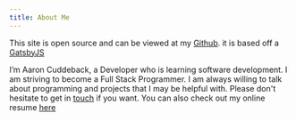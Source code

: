 ```yaml
---
title: About Me
---
```


This site is open source and can be viewed at my [Github](https://github.com/aaroncuddeback/gatsby-starter-personal-blog). it is based off a [GatsbyJS](https://gatsbyjs.com)

I’m Aaron Cuddeback, a Developer who is learning software development. I am striving to become a Full Stack Programmer. I am always willing to talk about programming and projects that I may be helpful with. Please don't hesitate to get in [touch](/contact/) if you want. You can also check out my online resume [here](https://aaroncuddeback.com/csv)
